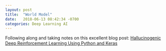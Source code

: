 ```yaml
---
layout: post
title:  "World Model"
date:   2018-06-13 08:42:34 -0700
categories: Deep Learning AI
---
```


Following along and taking notes on this excellent blog post: [Hallucinogenic Deep Reinforcement Learning Using Python and Keras](https://medium.com/applied-data-science/how-to-build-your-own-world-model-using-python-and-keras-64fb388ba459)
